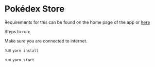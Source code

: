 # Pokédex Store

Requirements for this can be found on the home page of the app or [here](./src/README.md)

Steps to run:

Make sure you are connected to internet.

run `yarn install`

run `yarn start`

